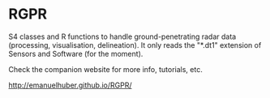 # RGPR
S4 classes and R functions to handle ground-penetrating radar data (processing, visualisation, delineation).
It only reads the "*.dt1" extension of Sensors and Software (for the moment).

Check the companion website for more info, tutorials, etc.

http://emanuelhuber.github.io/RGPR/

